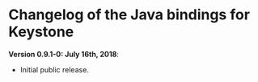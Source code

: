 # Changelog of the Java bindings for Keystone

**Version 0.9.1-0: July 16th, 2018**:

- Initial public release.